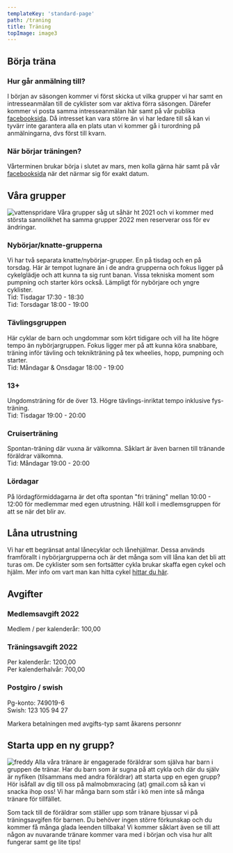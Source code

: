 ```yaml
---
templateKey: 'standard-page'
path: /traning
title: Träning
topImage: image3
---
```


## Börja träna
### Hur går anmälning till? 
I början av säsongen kommer vi först skicka ut vilka grupper vi har samt en intresseanmälan till de cyklister som var aktiva förra säsongen. Därefer kommer vi posta samma intresseanmälan här samt på vår publika [facebooksida](https://www.facebook.com/groups/malmobmx). Då intresset kan vara större än vi har ledare till så kan vi tyvärr inte garantera alla en plats utan vi kommer gå i turordning på anmälningarna, dvs först till kvarn.

### När börjar träningen?
Vårterminen brukar börja i slutet av mars, men kolla gärna här samt på vår [facebooksida](https://www.facebook.com/groups/malmobmx) när det närmar sig för exakt datum.
## Våra grupper
![vattenspridare](/img/vattenspridare.jpg#right)
Våra grupper såg ut såhär ht 2021 och vi kommer med största sannolikhet ha samma grupper 2022 men reserverar oss för ev ändringar.
### Nybörjar/knatte-grupperna
Vi har två separata knatte/nybörjar-grupper. En på tisdag och en på torsdag. Här är tempot lugnare än i de andra grupperna och fokus ligger på cykelglädje och att kunna ta sig runt banan. Vissa tekniska moment som pumpning och starter körs också. Lämpligt för nybörjare och yngre cyklister.  
Tid: Tisdagar 17:30 - 18:30  
Tid: Torsdagar 18:00 - 19:00  
### Tävlingsgruppen
Här cyklar de barn och ungdommar som kört tidigare och vill ha lite högre tempo än nybörjargruppen. Fokus ligger mer på att kunna köra snabbare, träning inför tävling och teknikträning på tex wheelies, hopp, pumpning och starter.  
Tid: Måndagar & Onsdagar 18:00 - 19:00  
### 13+
Ungdomsträning för de över 13. Högre tävlings-inriktat tempo inklusive fys-träning.  
Tid: Tisdagar 19:00 - 20:00  
### Cruiserträning
Spontan-träning där vuxna är välkomna. Såklart är även barnen till tränande föräldrar välkomna.  
Tid: Måndagar 19:00 - 20:00  
### Lördagar
På lördagförmiddagarna är det ofta spontan "fri träning" mellan 10:00 - 12:00 för medlemmar med egen utrustning. Håll koll i medlemsgruppen för att se när det blir av.
## Låna utrustning
Vi har ett begränsat antal lånecyklar och lånehjälmar. Dessa används framförallt i nybörjargrupperna och är det många som vill låna kan det bli att turas om. De cyklister som sen fortsätter cykla brukar skaffa egen cykel och hjälm. Mer info om vart man kan hitta cykel [hittar du här](/faq#utrustning).

## Avgifter
### Medlemsavgift 2022
Medlem / per kalenderår: 100,00
 	 
### Träningsavgift 2022	 
Per kalenderår: 1200,00  
Per kalenderhalvår: 700,00  

### Postgiro / swish
Pg-konto: 749019-6  
Swish: 123 105 94 27  

Markera betalningen med avgifts-typ samt åkarens personnr  

## Starta upp en ny grupp?
![freddy](/img/freddy.jpg#left)
Alla våra tränare är engagerade föräldrar som själva har barn i gruppen de tränar. Har du barn som är sugna på att cykla och där du själv är nyfiken (tilsammans med andra föräldrar) att starta upp en egen grupp?  
Hör isåfall av dig till oss på malmobmxracing (at) gmail.com så kan vi snacka ihop oss! Vi har många barn som står i kö men inte så många tränare för tillfället.  

Som tack till de föräldrar som ställer upp som tränare bjussar vi på träningsavgifen för barnen. Du behöver ingen större förkunskap och du kommer få många glada leenden tillbaka! Vi kommer såklart även se till att någon av nuvarande tränare kommer vara med i början och visa hur allt fungerar samt ge lite tips!